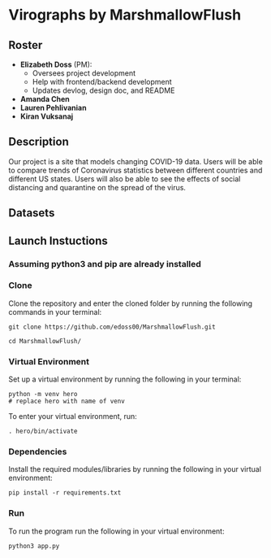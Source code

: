 # Virographs by MarshmallowFlush

## Roster

- **Elizabeth Doss** (PM):
  - Oversees project development
  - Help with frontend/backend development
  - Updates devlog, design doc, and README
- **Amanda Chen**
- **Lauren Pehlivanian**
- **Kiran Vuksanaj**

## Description
Our project is a site that models changing COVID-19 data. Users will be able to compare trends of Coronavirus statistics between different countries and different US states. Users will also be able to see the effects of social distancing and quarantine on the spread of the virus.

## Datasets

## Launch Instuctions

### Assuming python3 and pip are already installed

### Clone

Clone the repository and enter the cloned folder by running the following commands in your terminal:

```shell
git clone https://github.com/edoss00/MarshmallowFlush.git

cd MarshmallowFlush/
```

### Virtual Environment

Set up a virtual environment by running the following in your terminal:

```shell
python -m venv hero
# replace hero with name of venv
```

To enter your virtual environment, run:

```shell
. hero/bin/activate
```

### Dependencies

Install the required modules/libraries by running the following in your virtual environment:

```shell
pip install -r requirements.txt
```

### Run

To run the program run the following in your virtual environment:

```shell
python3 app.py
```